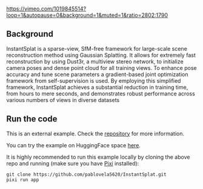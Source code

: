 <!--[metadata]
title = "InstantSplat"
tags = ["2D", "3D", "HuggingFace", "Pinhole camera", "Point cloud"]
source = "https://github.com/pablovela5620/InstantSplat"
thumbnail = "https://static.rerun.io/final_instantsplat/e488f427179b0f439e60b6a0c29440fc836860dd/480w.png"
thumbnail_dimensions = [480, 268]
-->


https://vimeo.com/1019845514?loop=1&autopause=0&background=1&muted=1&ratio=2802:1790

## Background
InstantSplat is a sparse-view, SfM-free framework for large-scale scene reconstruction method using Gaussian Splatting. It allows for extremely fast reconstruction by using Dust3r, a multiview stereo network, to initialize camera poses and dense point cloud for all training views. To enhance pose accuracy and tune scene parameters a gradient-based joint optimization framework from self-supervision is used.  By employing this simplified framework, InstantSplat achieves a substantial reduction in training time, from hours to mere seconds, and demonstrates robust performance across various numbers of views in diverse datasets

## Run the code
This is an external example. Check the [repository](https://github.com/pablovela5620/InstantSplat) for more information.

You can try the example on HuggingFace space [here](https://huggingface.co/spaces/pablovela5620/instant-splat).

It is highly recommended to run this example locally by cloning the above repo and running (make sure you have [Pixi](https://pixi.sh/latest/#installation) installed):
```
git clone https://github.com/pablovela5620/InstantSplat.git
pixi run app
```
